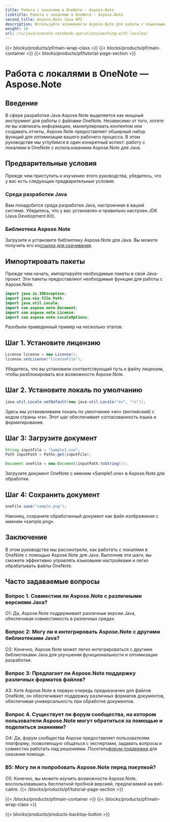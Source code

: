 ```yaml
---
title: Работа с локалями в OneNote — Aspose.Note
linktitle: Работа с локалями в OneNote — Aspose.Note
second_title: Aspose.Note Java API
description: Используйте возможности Aspose.Note для работы с языковыми стандартами OneNote! Извлекайте, манипулируйте и создавайте отчеты, адаптированные для разных языков и регионов. #OneNote #Java #Aspose
weight: 10
url: /ru/java/onenote-notebook-operations/working-with-locales/
---
```


{{< blocks/products/pf/main-wrap-class >}}
{{< blocks/products/pf/main-container >}}
{{< blocks/products/pf/tutorial-page-section >}}

# Работа с локалями в OneNote — Aspose.Note

## Введение

В сфере разработки Java Aspose.Note выделяется как мощный инструмент для работы с файлами OneNote. Независимо от того, хотите ли вы извлекать информацию, манипулировать контентом или создавать отчеты, Aspose.Note предоставляет обширный набор функций для оптимизации вашего рабочего процесса. В этом руководстве мы углубимся в один конкретный аспект: работу с локалями в OneNote с использованием Aspose.Note для Java.

## Предварительные условия

Прежде чем приступить к изучению этого руководства, убедитесь, что у вас есть следующие предварительные условия:

### Среда разработки Java

Вам понадобится среда разработки Java, настроенная в вашей системе. Убедитесь, что у вас установлен и правильно настроен JDK (Java Development Kit).

### Библиотека Aspose.Note

 Загрузите и установите библиотеку Aspose.Note для Java. Вы можете получить его из[ссылка для скачивания](https://releases.aspose.com/note/java/).

## Импортировать пакеты

Прежде чем начать, импортируйте необходимые пакеты в свой Java-проект. Эти пакеты предоставляют необходимые функции для работы с Aspose.Note.

```java
import java.io.IOException;
import java.nio.file.Path;
import java.util.Locale;
import com.aspose.note.Document;
import com.aspose.note.License;
import com.aspose.note.LocaleOptions;
```

Разобьем приведенный пример на несколько этапов:

## Шаг 1. Установите лицензию

```java
License license = new License();
license.setLicense("licenseFile");
```

Убедитесь, что вы установили соответствующий путь к файлу лицензии, чтобы разблокировать все возможности Aspose.Note.

## Шаг 2. Установите локаль по умолчанию

```java
java.util.Locale.setDefault(new java.util.Locale("en", "rs"));
```

Здесь мы устанавливаем локаль по умолчанию «en» (английский) с кодом страны «rs». Этот шаг обеспечивает согласованность языка и форматирования.

## Шаг 3: Загрузите документ

```java
String inputFile = "Sample1.one";
Path inputPath = Paths.get(inputFile);

Document oneFile = new Document(inputPath.toString());
```

Загрузите документ OneNote с именем «Sample1.one» в Aspose.Note для обработки.

## Шаг 4: Сохранить документ

```java
oneFile.save("sample.png");
```

Наконец, сохраните обработанный документ как файл изображения с именем «sample.png».

## Заключение

В этом руководстве мы рассмотрели, как работать с локалями в OneNote с помощью Aspose.Note для Java. Выполнив эти шаги, вы сможете эффективно управлять языковыми настройками и легко обрабатывать файлы OneNote.

## Часто задаваемые вопросы

### Вопрос 1. Совместим ли Aspose.Note с различными версиями Java?

О1: Да, Aspose.Note поддерживает различные версии Java, обеспечивая совместимость в различных средах.

### Вопрос 2: Могу ли я интегрировать Aspose.Note с другими библиотеками Java?

О2: Конечно, Aspose.Note может легко интегрироваться с другими библиотеками Java для улучшения функциональности и оптимизации разработки.

### Вопрос 3: Предлагает ли Aspose.Note поддержку различных форматов файлов?

A3: Хотя Aspose.Note в первую очередь предназначен для файлов OneNote, он обеспечивает поддержку различных форматов документов, обеспечивая универсальность при обработке документов.

### Вопрос 4. Существует ли форум сообщества, на котором пользователи Aspose.Note могут обратиться за помощью и поделиться знаниями?

 О4: Да, форум сообщества Aspose предоставляет пользователям платформу, позволяющую общаться с экспертами, задавать вопросы и совместно работать над решениями. Посетить[форум поддержки](https://forum.aspose.com/c/note/28) для оказания помощи.

### В5: Могу ли я попробовать Aspose.Note перед покупкой?

О5: Конечно, вы можете изучить возможности Aspose.Note, воспользовавшись бесплатной пробной версией, предлагаемой на веб-сайте.
{{< /blocks/products/pf/tutorial-page-section >}}

{{< /blocks/products/pf/main-container >}}
{{< /blocks/products/pf/main-wrap-class >}}

{{< blocks/products/products-backtop-button >}}
